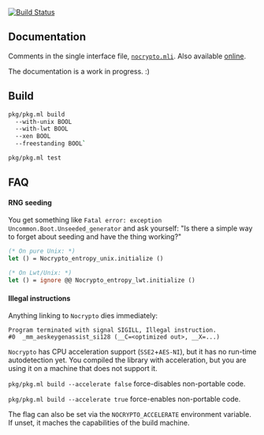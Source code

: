 [![Build Status](https://travis-ci.org/mirleft/ocaml-nocrypto.svg?branch=master)](https://travis-ci.org/mirleft/ocaml-nocrypto)

## Documentation

Comments in the single interface file, [`nocrypto.mli`][nocrypto-mli].
Also available [online][docs].

The documentation is a work in progress. :)

## Build

```bash
pkg/pkg.ml build
  --with-unix BOOL
  --with-lwt BOOL
  --xen BOOL
  --freestanding BOOL`

pkg/pkg.ml test
```

## FAQ

#### RNG seeding

You get something like `Fatal error: exception Uncommon.Boot.Unseeded_generator`
and ask yourself: "Is there a simple way to forget about seeding and have the
thing working?"

```OCaml
(* On pure Unix: *)
let () = Nocrypto_entropy_unix.initialize ()

(* On Lwt/Unix: *)
let () = ignore @@ Nocrypto_entropy_lwt.initialize ()
```

#### Illegal instructions

Anything linking to `Nocrypto` dies immediately:

```
Program terminated with signal SIGILL, Illegal instruction.
#0  _mm_aeskeygenassist_si128 (__C=<optimized out>, __X=...)
```

`Nocrypto` has CPU acceleration support (`SSE2`+`AES-NI`), but it has no
run-time autodetection yet. You compiled the library with acceleration, but you
are using it on a machine that does not support it.

`pkg/pkg.ml build --accelerate false` force-disables non-portable code.

`pkg/pkg.ml build --accelerate true` force-enables non-portable code.

The flag can also be set via the `NOCRYPTO_ACCELERATE` environment variable. If
unset, it maches the capabilities of the build machine.

[docs]: http://mirleft.github.io/ocaml-nocrypto
[nocrypto-mli]: https://github.com/mirleft/ocaml-nocrypto/blob/master/src/nocrypto.mli
